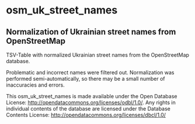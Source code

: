 # osm_uk_street_names
## Normalization of Ukrainian street names from OpenStreetMap

TSV-Table with normalized Ukrainian street names from the OpenStreetMap database. 

Problematic and incorrect names were filtered out. Normalization was performed semi-automatically, so there may be a small number of inaccuracies and errors.

This osm_uk_street_names is made available under the Open Database License: http://opendatacommons.org/licenses/odbl/1.0/. Any rights in individual contents of the database are licensed under the Database Contents License: http://opendatacommons.org/licenses/dbcl/1.0/
